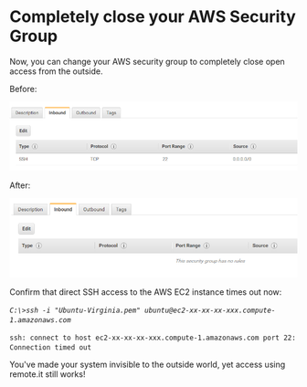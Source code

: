 # Completely close your AWS Security Group

Now, you can change your AWS security group to completely close open access from the outside.

Before:

![](../../.gitbook/assets/image%20%2835%29.png)

After:

![](../../.gitbook/assets/image%20%2813%29.png)

Confirm that direct SSH access to the AWS EC2 instance times out now:

_`C:\>ssh -i "Ubuntu-Virginia.pem" ubuntu@ec2-xx-xx-xx-xxx.compute-1.amazonaws.com`_ 

`ssh: connect to host ec2-xx-xx-xx-xxx.compute-1.amazonaws.com port 22: Connection timed out`

You've made your system invisible to the outside world, yet access using remote.it still works!



